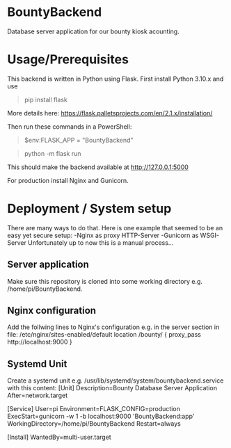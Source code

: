 # BountyBackend
Database server application for our bounty kiosk acounting.

# Usage/Prerequisites
This backend is written in Python using Flask. First install Python 3.10.x and use
> pip install flask

More details here: https://flask.palletsprojects.com/en/2.1.x/installation/

Then run these commands in a PowerShell:
> $env:FLASK_APP = "BountyBackend"

> python -m flask run

This should make the backend available at http://127.0.0.1:5000

For production install Nginx and Gunicorn.

# Deployment / System setup
There are many ways to do that. Here is one example that seemed to be an easy yet secure setup:
-Nginx as proxy HTTP-Server
-Gunicorn as WSGI-Server
Unfortunately up to now this is a manual process...
## Server application
Make sure this repository is cloned into some working directory e.g. /home/pi/BountyBackend.
## Nginx configuration
Add the follwing lines to Nginx's configuration e.g. in the server section in file: /etc/nginx/sites-enabled/default
location /bounty/ {
  proxy_pass http://localhost:9000
}
## Systemd Unit
Create a systemd unit e.g. /usr/lib/systemd/system/bountybackend.service with this content:
[Unit]
Description=Bounty Database Server Application
After=network.target

[Service]
User=pi
Environment=FLASK_CONFIG=production
ExecStart=gunicorn -w 1 -b localhost:9000 'BountyBackend:app'
WorkingDirectory=/home/pi/BountyBackend
Restart=always

[Install]
WantedBy=multi-user.target
